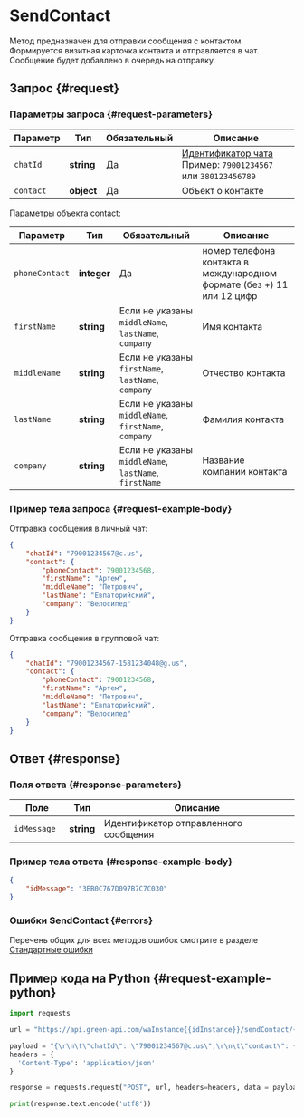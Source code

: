 # SendContact

Метод предназначен для отправки сообщения с контактом.
Формируется визитная карточка контакта и отправляется в чат.
Сообщение будет добавлено в очередь на отправку.

## Запрос {#request}

### Параметры запроса {#request-parameters}

Параметр | Тип | Обязательный | Описание
----- | ----- | ----- | -----
`chatId` | **string** | Да | [Идентификатор чата](/api/chat-id) Пример: `79001234567` или `380123456789`
`contact` | **object** | Да | Объект о контакте

Параметры объекта contact:

Параметр | Тип | Обязательный | Описание
----- | ----- | ----- | -----
`phoneContact ` | **integer** | Да | номер телефона контакта в международном формате (без +) 11 или 12 цифр
`firstName` | **string** | Если не указаны `middleName`, `lastName`, `company` | Имя контакта
`middleName` | **string** | Если не указаны `firstName`, `lastName`, `company` | Отчество контакта
`lastName` | **string** | Если не указаны `middleName`, `firstName`, `company` | Фамилия контакта
`company` | **string** | Если не указаны `middleName`, `lastName`, `firstName` | Название компании контакта

### Пример тела запроса {#request-example-body}

Отправка сообщения в личный чат:
```json
{
    "chatId": "79001234567@c.us",
    "contact": {
        "phoneContact": 79001234568,
        "firstName": "Артем",
        "middleName": "Петрович",
        "lastName": "Евпаторийский",
        "company": "Велосипед"
    }
}
```

Отправка сообщения в групповой чат:
```json
{
    "chatId": "79001234567-1581234048@g.us",
    "contact": {
        "phoneContact": 79001234568,
        "firstName": "Артем",
        "middleName": "Петрович",
        "lastName": "Евпаторийский",
        "company": "Велосипед"
    }
}
```

## Ответ {#response}

### Поля ответа {#response-parameters}

Поле | Тип |  Описание
----- | ----- | -----
`idMessage ` | **string** | Идентификатор отправленного сообщения 

### Пример тела ответа {#response-example-body}

```json
{
    "idMessage": "3EB0C767D097B7C7C030"
}
```

### Ошибки SendContact {#errors}

Перечень общих для всех методов ошибок смотрите в разделе [Стандартные ошибки](/api/common-errors)

## Пример кода на Python  {#request-example-python}

```python
import requests

url = "https://api.green-api.com/waInstance{{idInstance}}/sendContact/{{apiTokenInstance}}"

payload = "{\r\n\t\"chatId\": \"79001234567@c.us\",\r\n\t\"contact\": {\r\n\t\t\"phoneContact\": 79001234568,\r\n    \t\"firstName\": \"Артем\",\r\n\t\t\"middleName\": \"Петрович\",\r\n\t\t\"lastName\": \"Евпаторийский\",\r\n\t\t\"company\": \"Велосипед\"\r\n\t}\r\n}\r\n"
headers = {
  'Content-Type': 'application/json'
}

response = requests.request("POST", url, headers=headers, data = payload)

print(response.text.encode('utf8'))
```